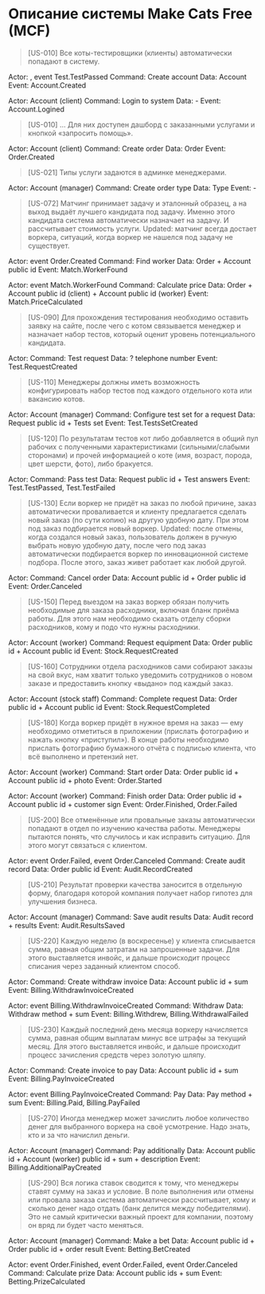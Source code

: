 # Описание системы Make Cats Free (MCF)

> [US-010] Все коты-тестировщики (клиенты) автоматически попадают в систему. 

Actor: <System>, event Test.TestPassed
Command: Create account
Data: Account
Event: Account.Created

Actor: Account (client)
Command: Login to system
Data: -
Event: Account.Logined

> [US-010] ... Для них доступен дашборд с заказанными услугами и кнопкой «запросить помощь».

Actor: Account (client)
Command: Create order
Data: Order
Event: Order.Created

> [US-021] Типы услуги задаются в админке менеджерами.

Actor: Account (manager)
Command: Create order type
Data: Type
Event: -

> [US-072] Матчинг принимает задачу и эталонный образец, а на выход выдаёт лучшего кандидата под задачу. Именно этого кандидата система автоматически назначает на задачу. И рассчитывает стоимость услуги.
Updated: матчинг всегда достает воркера, ситуаций, когда воркер не нашелся под задачу не существует.

Actor: event Order.Created
Command: Find worker
Data: Order + Account public id
Event: Match.WorkerFound

Actor: event Match.WorkerFound
Command: Calculate price
Data: Order + Account public id (client) + Account public id (worker)
Event: Match.PriceCalculated

> [US-090] Для прохождения тестирования необходимо оставить заявку на сайте, после чего с котом связывается менеджер и назначает набор тестов, который оценит уровень потенциального кандидата.

Actor: <Any>
Command: Test request
Data: ? telephone number
Event: Test.RequestCreated

> [US-110] Менеджеры должны иметь возможность конфигурировать набор тестов под каждого отдельного кота или вакансию котов.

Actor: Account (manager)
Command: Configure test set for a request
Data: Request public id + Tests set
Event: Test.TestsSetCreated

> [US-120] По результатам тестов кот либо добавляется в общий пул рабочих с полученными характеристиками (сильными/слабыми сторонами) и прочей информацией о коте (имя, возраст, порода, цвет шерсти, фото), либо бракуется.

Actor: <Any>
Command: Pass test
Data: Request public id + Test answers
Event: Test.TestPassed, Test.TestFailed

> [US-130] Если воркер не придёт на заказ по любой причине, заказ автоматически проваливается и клиенту предлагается сделать новый заказ (по сути копию) на другую удобную дату. При этом под заказ подбирается новый воркер.
Updated: после отмены, когда создался новый заказ, пользователь должен в ручную выбрать новую удобную дату, после чего под заказ автоматически подбирается воркер по инновационной системе подбора. После этого, заказ живет работает как любой другой.

Actor: <Task scheduler>
Command: Cancel order
Data: Account public id + Order public id
Event: Order.Canceled

> [US-150] Перед выездом на заказ воркер обязан получить необходимые для заказа расходники, включая бланк приёма работы. Для этого нам необходимо сказать отделу сборки расходников, кому и подо что нужны расходники.

Actor: Account (worker)
Command: Request equipment
Data: Order public id + Account public id
Event: Stock.RequestCreated

> [US-160] Сотрудники отдела расходников сами собирают заказы на свой вкус, нам хватит только уведомить сотрудников о новом заказе и предоставить кнопку «выдано» под каждый заказ.

Actor: Account (stock staff)
Command: Complete request
Data: Order public id + Account public id
Event: Stock.RequestCompleted

> [US-180] Когда воркер придёт в нужное время на заказ — ему необходимо отметиться в приложении (прислать фотографию и нажать кнопку «приступил»). В конце работы необходимо прислать фотографию бумажного отчёта с подписью клиента, что всё выполнено и претензий нет. 

Actor: Account (worker)
Command: Start order
Data: Order public id + Account public id + photo
Event: Order.Started

Actor: Account (worker)
Command: Finish order
Data: Order public id + Account public id + customer sign
Event: Order.Finished, Order.Failed

> [US-200] Все отменённые или провальные заказы автоматически попадают в отдел по изучению качества работы. Менеджеры пытаются понять, что случилось и как исправить ситуацию. Для этого могут связаться с клиентом.

Actor: event Order.Failed, event Order.Canceled
Command: Create audit record
Data: Order public id
Event: Audit.RecordCreated
  
> [US-210] Результат проверки качества заносится в отдельную форму, благодаря которой компания получает набор гипотез для улучшения бизнеса.

Actor: Account (manager)
Command: Save audit results
Data: Audit record + results
Event: Audit.ResultsSaved

> [US-220] Каждую неделю (в воскресенье) у клиента списывается сумма, равная общим затратам на запрошенные задачи. Для этого выставляется инвойс, и дальше происходит процесс списания через заданный клиентом способ.

Actor: <Task scheduler>
Command: Create withdraw invoice
Data: Account public id + sum
Event: Billing.WithdrawInvoiceCreated
  
Actor: event Billing.WithdrawInvoiceCreated
Command: Withdraw
Data: Withdraw method + sum
Event: Billing.Withdrew, Billing.WithdrawalFailed
  
> [US-230] Каждый последний день месяца воркеру начисляется сумма, равная общим выплатам минус все штрафы за текущий месяц. Для этого выставляется инвойс, и дальше происходит процесс зачисления средств через золотую шляпу.

Actor: <Task scheduler>
Command: Create invoice to pay
Data: Account public id + sum
Event: Billing.PayInvoiceCreated
  
Actor: event Billing.PayInvoiceCreated
Command: Pay
Data: Pay method + sum
Event: Billing.Paid, Billing.PayFailed
  
> [US-270] Иногда менеджер может зачислить любое количество денег для выбранного воркера на своё усмотрение. Надо знать, кто и за что начислил деньги.
  
Actor: Account (manager)
Command: Pay additionally
Data: Account public id + Account (worker) public id + sum + description
Event: Billing.AdditionalPayCreated
  
> [US-290] Вся логика ставок сводится к тому, что менеджеры ставят сумму на заказ и условие. В поле выполнения или отмены или провала заказа система автоматически рассчитывает, кому и сколько денег надо отдать (банк делится между победителями). Это не самый критически важный проект для компании, поэтому он вряд ли будет часто меняться.
  
Actor: Account (manager)
Command: Make a bet
Data: Account public id + Order public id + order result
Event: Betting.BetCreated
  
Actor: event Order.Finished, event Order.Failed, event Order.Canceled
Command: Calculate prize
Data: Account public ids + sum
Event: Betting.PrizeCalculated
